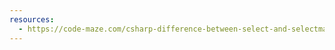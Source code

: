 ```yaml
---
resources:
  - https://code-maze.com/csharp-difference-between-select-and-selectmany-methods-in-linq/
---
```

